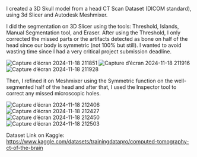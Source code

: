 I created a 3D Skull model from a head CT Scan Dataset (DICOM standard), using 3d Slicer and Autodesk Meshmixer.

I did the segmentation on 3D Slicer using the tools: Threshold, Islands, Manual Segmentation tool, and Eraser. 
After using the Threshold, I only corrected the missed parts or the artifacts detected as bone on half of the head since our body is symmetric (not 100% but still). I wanted to avoid wasting time since I had a very critical project submission deadline.

![Capture d’écran 2024-11-18 211851](https://github.com/user-attachments/assets/6ebd81cc-5f90-4bc0-9c8b-59e10979436f)
![Capture d’écran 2024-11-18 211916](https://github.com/user-attachments/assets/b85fed1a-d206-49b7-b0fe-2db1f16a4076)
![Capture d’écran 2024-11-18 211928](https://github.com/user-attachments/assets/71684078-1d59-462c-9461-88e7bf7938c4)


Then, I refined it on Meshmixer using the Symmetric function on the well-segmented half of the head and after that, I used the Inspector tool to correct any missed microscopic holes.

![Capture d’écran 2024-11-18 212406](https://github.com/user-attachments/assets/c29cba30-731c-4815-a05f-d981e7b15e77)
![Capture d’écran 2024-11-18 212427](https://github.com/user-attachments/assets/a74d2b89-a02c-4606-bcf6-2f43f3eaca05)
![Capture d’écran 2024-11-18 212450](https://github.com/user-attachments/assets/0d532506-be18-4106-a0fd-955b9a1b9f2c)
![Capture d’écran 2024-11-18 212503](https://github.com/user-attachments/assets/e80488d0-48f6-4a9f-b893-bdb3d2fcb96d)


Dataset Link on Kaggle: https://www.kaggle.com/datasets/trainingdatapro/computed-tomography-ct-of-the-brain
